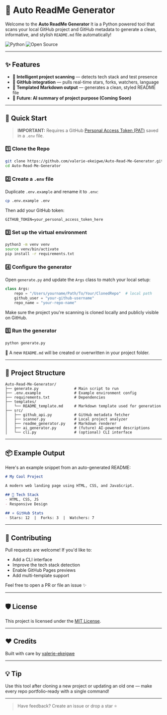 # 🤖 Auto ReadMe Generator

Welcome to the **Auto ReadMe Generator** It ia a Python powered tool that scans your local GitHub project and GitHub metadata to generate a clean, informative, and stylish `README.md` file automatically!

![Python](https://img.shields.io/badge/Python-3.9+-blue?style=for-the-badge&logo=python)
![Open Source](https://img.shields.io/badge/Open--Source-Yes-brightgreen?style=for-the-badge&logo=github)

---

## ✨ Features

- 🧠 **Intelligent project scanning** — detects tech stack and test presence
- 🔗 **GitHub integration** — pulls real-time stars, forks, watchers, language
- 📄 **Templated Markdown output** — generates a clean, styled README file
- 💬 **Future: AI summary of project purpose (Coming Soon)**

---

## 🚀 Quick Start

> **IMPORTANT:** Requires a GitHub [Personal Access Token (PAT)](https://github.com/settings/tokens) saved in a `.env` file.

### 1️⃣ Clone the Repo

```bash
git clone https://github.com/valerie-ekeigwe/Auto-Read-Me-Generator.git
cd Auto-Read-Me-Generator
```

### 2️⃣ Create a `.env` file

Duplicate `.env.example` and rename it to `.env`:

```bash
cp .env.example .env
```

Then add your GitHub token:

```env
GITHUB_TOKEN=your_personal_access_token_here
```

### 3️⃣ Set up the virtual environment

```bash
python3 -m venv venv
source venv/bin/activate
pip install -r requirements.txt
```

### 4️⃣ Configure the generator

Open `generate.py` and update the `Args` class to match your local setup:

```python
class Args:
    repo = "/Users/yourname/Path/To/Your/ClonedRepo"  # local path
    github_user = "your-github-username"
    repo_name = "your-repo-name"
```

Make sure the project you're scanning is cloned locally and publicly visible on GitHub.

### 5️⃣ Run the generator

```bash
python generate.py
```

🎉 A new `README.md` will be created or overwritten in your project folder.

---

## 📂 Project Structure

```
Auto-Read-Me-Generator/
├── generate.py                # Main script to run
├── .env.example               # Example environment config
├── requirements.txt           # Dependencies
├── templates/
│   └── README_template.md     # Markdown template used for generation
├── src/
│   ├── github_api.py          # GitHub metadata fetcher
│   ├── scanner.py             # Local project analyzer
│   ├── readme_generator.py    # Markdown renderer
│   ├── ai_generator.py        # (future) AI-powered descriptions
│   └── cli.py                 # (optional) CLI interface
```

---

## 📦 Example Output

Here's an example snippet from an auto-generated README:

```md
# My Cool Project

A modern web landing page using HTML, CSS, and JavaScript.

## 🧰 Tech Stack
- HTML, CSS, JS
- Responsive Design

## ⭐ GitHub Stats
- Stars: 12  |  Forks: 3  |  Watchers: 7
```

---

## 🤝 Contributing

Pull requests are welcome! If you'd like to:

- Add a CLI interface
- Improve the tech stack detection
- Enable GitHub Pages previews
- Add multi-template support

Feel free to open a PR or file an issue ✨

---

## 🛡️ License

This project is licensed under the [MIT License](LICENSE).

---

## ❤️ Credits

Built with care by [valerie-ekeigwe](https://github.com/valerie-ekeigwe)

---

## 💡 Tip

Use this tool after cloning a new project or updating an old one — make every repo portfolio-ready with a single command!

---

> Have feedback? Create an issue or drop a star ⭐
